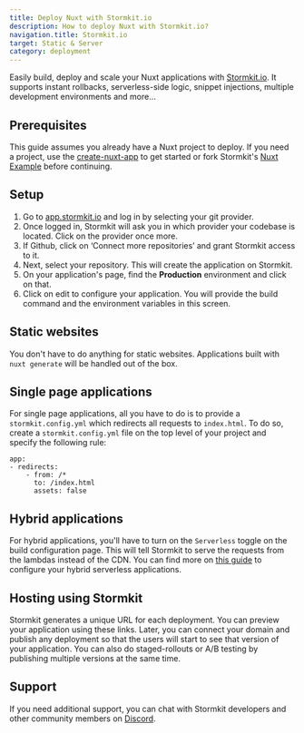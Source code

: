 ```yaml
---
title: Deploy Nuxt with Stormkit.io
description: How to deploy Nuxt with Stormkit.io?
navigation.title: Stormkit.io
target: Static & Server
category: deployment
---
```


Easily build, deploy and scale your Nuxt applications with [Stormkit.io](https://www.stormkit.io). It supports instant rollbacks, serverless-side logic, snippet injections, multiple development environments and more...

## Prerequisites

This guide assumes you already have a Nuxt project to deploy. If you need a project, use the [create-nuxt-app](https://github.com/nuxt/create-nuxt-app) to get started or fork Stormkit's [Nuxt Example](https://github.com/stormkit-dev/hackernews-nuxt) before continuing.

## Setup

1. Go to [app.stormkit.io](https://app.stormkit.io) and log in by selecting your git provider.
2. Once logged in, Stormkit will ask you in which provider your codebase is located. Click on the provider once more.
3. If Github, click on ‘Connect more repositories’ and grant Stormkit access to it.
4. Next, select your repository. This will create the application on Stormkit.
5. On your application's page, find the **Production** environment and click on that.
6. Click on edit to configure your application. You will provide the build command and the
   environment variables in this screen.

## Static websites

You don't have to do anything for static websites. Applications built with `nuxt generate` will be handled out of the box.

## Single page applications

For single page applications, all you have to do is to provide a `stormkit.config.yml` which redirects
all requests to `index.html`. To do so, create a `stormkit.config.yml` file on the top level of your project and specify the following rule:

```
app:
- redirects:
    - from: /*
      to: /index.html
      assets: false
```

## Hybrid applications

For hybrid applications, you'll have to turn on the `Serverless` toggle on the build configuration page. This will tell Stormkit to serve the requests from the lambdas instead of the CDN. You can find more on [this guide](https://www.stormkit.io/docs/deployments/configuration/nuxt#hybrid) to configure your hybrid serverless applications.

## Hosting using Stormkit

Stormkit generates a unique URL for each deployment. You can preview your application using these links. Later, you can connect your domain and publish any deployment so that the users will start to see that version of your application. You can also do staged-rollouts or A/B testing by publishing multiple versions at the same time.

## Support

If you need additional support, you can chat with Stormkit developers and other community members on [Discord](https://discord.gg/6yQWhyY).
